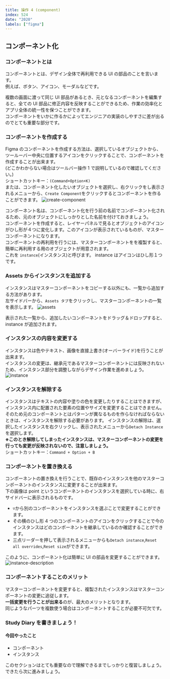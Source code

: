 ```yaml
---
title: 操作 4 (component)
index: 524
date: "2020"
labels: ["figma"]
---
```


## コンポーネント化

### コンポーネントとは

コンポーネントとは、デザイン全体で再利用できる UI の部品のことを言います。  
例えば、ボタン、アイコン、モーダルなどです。

複数の画面に渡って同じ UI 部品があるとき、元となるコンポーネントを編集すると、全ての UI 部品に修正内容を反映することができるため、作業の効率化とアプリ全体の統一性を保つことができます。  
コンポーネントをいかに作るかによってエンジニアの実装のしやすさに差が出るのでとても重要な部分です。

### コンポーネントを作成する

Figma のコンポーネントを作成する方法は、選択しているオブジェクトから、ツールーバー中央に位置するアイコンをクリックすることで、コンポーネントを作成することが出来ます。  
(どこかわからない場合はツールバー操作 1 で説明しているので確認してください。)  
ショートカットキー：`(Command+Option+K)`  
または、コンポーネント化したいオブジェクトを選択し、右クリックをし表示されるメニューから、`Create Component`をクリックするとコンポーネントを作ることができます。
![create-component](./img/create-component.png)

コンポーネント名は、コンポーネント化を行う前の名前でコンポーネント化されるため、元のオブジェクトにしっかりとした名前を付けておきましょう。  
コンポーネントを作成すると、レイヤーパネルで見るとオブジェクトのアイコンがひし形が４つに変化します。このアイコンが表示されているものが、マスターコンポーネントになります。  
コンポーネントの再利用を行うには、マスターコンポーネントをを複製すると、簡単に再利用する用のオブジェクトが用意されます。  
これを `instance`(インスタンス)と呼びます。
instance はアイコンはひし形１つです。

### Assets からインスタンスを追加する

インスタンスはマスターコンポーネントをコピーする以外にも、一覧から追加する方法があります。  
左サイドバーから、`Assets タブ`をクリックし、マスターコンポーネントの一覧を表示します。
![assets](./img/assets.png)

表示された一覧から、追加したいコンポーネントをドラッグ＆ドロップすると、instance が追加されます。

### インスタンスの内容を変更する

インスタンスは色やテキスト、画像を直接上書き(オーバーライド)を行うことが出来ます。  
インスタンスの変更は、継承元であるマスターコンポーネントには反映されないため、インスタンス部分を調整しながらデザイン作業を進めましょう。
![instance](./img/instance.png)

### インスタンスを解除する

インスタンスはテキストの内容や塗りの色を変更したりすることはできますが、インスタンス内に配置された要素の位置やサイズを変更することはできません。  
そのため元のコンポーネントとはパターンが異なるものを作らなければならないときは、インスタンスを解除する必要があります。
インスタンスの解除は、選択したインスタンスを右クリックし、表示されたメニューから`Detach Instance`を選択します。  
**※このとき解除してしまったインスタンスは、マスターコンポーネントの変更を行っても変更が反映されないので、注意しましょう。**  
ショートカットキー：`Command + Option + B`

### コンポーネントを置き換える

コンポーネントの置き換えを行うことで、既存のインスタンスを他のマスターコンポーネントのインスタンスに変更することが出来ます。  
下の画像は point というコンポーネントのインスタンスを選択している時に、右サイドバーに表示されるものです。

- `▽`から別のコンポーネントをインスタンスを選ぶことで変更することができます。
- その横のひし形 4 つのコンポーネントのアイコンをクリックすることで今のインスタンスはどのコンポーネントを継承しているのか確認することができます。
- 三点リーダーを押して表示されるメニューからも`Detach instance`,`Reset all overrides`,`Reset size`ができます。

このように、コンポーネント化は簡単に UI の部品を変更することができます。  
![instance-description](./img/instance-description.png)

### コンポーネントすることのメリット

マスターコンポーネントを変更すると、複製されたインスタンスはマスターコンポーネントの変更に追従します。  
**一括変更を行うことが出来る**のが、最大のメリットとなります。  
同じようなパーツを複数使う場合はコンポーネントすることが必要不可欠です。

### Study Diary を書きましょう！

#### 今回やったこと

- コンポーネント
- インスタンス

このセクションはとても重要なので理解できるまでしっかりと復習しましょう。  
できたら次に進みましょう。
